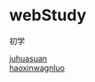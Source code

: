 # webStudy
初学



<a href="http://ollehz.github.io/webStudy/zjuhuasuan/index.html" target="_blank">juhuasuan</a></br>
<a href="http://ollehz.github.io/webStudy/haoxinwangluo/index.html" target="_blank">haoxinwagnluo</a></br>



